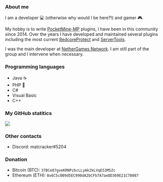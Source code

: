 ### About me
I am a developer :computer: (otherwise why would I be here?!) and gamer :video_game:.

My hobby is to write [PocketMine-MP](https://github.com/pmmp/PocketMine-MP) plugins, I have been in this community since 2014. Over the years I have developed and maintained several plugins including the most current [BedcoreProtect](https://github.com/matcracker/BedcoreProtect) and [ServerTools](https://github.com/matcracker/ServerTools).

I was the main developer at [NetherGames Network](https://github.com/NetherGamesMC). I am still part of the group and I intervene when necessary.

### Programming languages
- Java :coffee:
- PHP :elephant:
- C#
- Visual Basic
- C++

### My GitHub statitics
![](https://github-readme-stats.vercel.app/api?username=matcracker&theme=vue-dark&count_private=true&include_all_commits=true)

### Other contacts
- Discord: matcracker#5204

### Donation
- Bitcoin (BTC): `37BCe87gveKRNPzbcLLyAk2kLVqE53MSZc`
- Ethereum (ETH): `0x6C5c009d5EC990dA2bCFb7A7aeDD369E21C78087`
